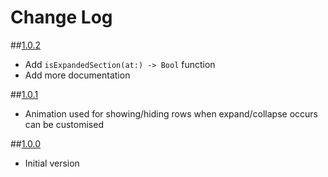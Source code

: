 # Change Log

##[1.0.2](https://github.com/LaurentiuUngur/LUExpandableTableView/releases/tag/1.0.2)

- Add `isExpandedSection(at:) -> Bool` function
- Add more documentation

##[1.0.1](https://github.com/LaurentiuUngur/LUExpandableTableView/releases/tag/1.0.1)

- Animation used for showing/hiding rows when expand/collapse occurs can be customised

##[1.0.0](https://github.com/LaurentiuUngur/LUExpandableTableView/releases/tag/1.0.0)

- Initial version
